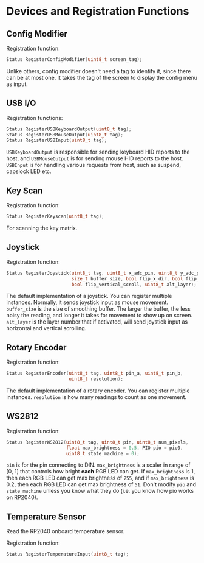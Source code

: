 # Devices and Registration Functions

## Config Modifier

Registration function:

```cpp
Status RegisterConfigModifier(uint8_t screen_tag);
```

Unlike others, config modifier doesn't need a tag to identify it, since there can be at most one. It takes the tag of the screen to display the config menu as input.


## USB I/O

Registration functions:

```cpp
Status RegisterUSBKeyboardOutput(uint8_t tag);
Status RegisterUSBMouseOutput(uint8_t tag);
Status RegisterUSBInput(uint8_t tag);
```

`USBKeyboardOutput` is responsible for sending keyboard HID reports to the host, and `USBMouseOutput` is for sending mouse HID reports to the host. `USBInput` is for handling various requests from host, such as suspend, capslock LED etc.

## Key Scan

Registration function:

```cpp
Status RegisterKeyscan(uint8_t tag);
```

For scanning the key matrix.

## Joystick

Registration function:

```cpp
Status RegisterJoystick(uint8_t tag, uint8_t x_adc_pin, uint8_t y_adc_pin,
                        size_t buffer_size, bool flip_x_dir, bool flip_y_dir,
                        bool flip_vertical_scroll, uint8_t alt_layer);
```

The default implementation of a joystick. You can register multiple instances. Normally, it sends joystick input as mouse movement. `buffer_size` is the size of smoothing buffer. The larger the buffer, the less noisy the reading, and longer it takes for movement to show up on screen. `alt_layer` is the layer number that if activated, will send joystick input as horizontal and vertical scrolling.

## Rotary Encoder

Registration function:

```cpp
Status RegisterEncoder(uint8_t tag, uint8_t pin_a, uint8_t pin_b,
                       uint8_t resolution);
```

The default implementation of a rotary encoder. You can register multiple instances. `resolution` is how many readings to count as one movement.

## WS2812

Registration function:

```cpp
Status RegisterWS2812(uint8_t tag, uint8_t pin, uint8_t num_pixels,
                      float max_brightness = 0.5, PIO pio = pio0,
                      uint8_t state_machine = 0);
```

`pin` is for the pin connecting to DIN. `max_brightness` is a scaler in range of [0, 1] that controls how bright **each** RGB LED can get. If `max_brightness` is 1, then each RGB LED can get max brightness of `255`, and if `max_brightness` is 0.2, then each RGB LED can get max brightness of `51`. Don't modify `pio` and `state_machine` unless you know what they do (i.e. you know how pio works on RP2040).

## Temperature Sensor

Read the RP2040 onboard temperature sensor.

Registration function:

```cpp
Status RegisterTemperatureInput(uint8_t tag);
```
